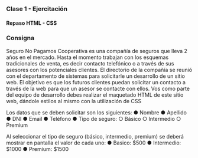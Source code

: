 ### Clase 1 - Ejercitación

#### Repaso HTML - CSS

### Consigna

Seguro No Pagamos Cooperativa es una compañía de seguros que lleva 2 años en el mercado.
Hasta el momento trabajan con los esquemas tradicionales de venta, es decir contacto
telefónico o a través de sus asesores con los potenciales clientes.
El directorio de la compañía se reunió con el departamento de sistemas para solicitarle un
desarrollo de un sitio web. El objetivo es que los futuros clientes puedan solicitar un contacto
a través de la web para que un asesor se contacte con ellos.
Vos como parte del equipo de desarrollo debes realizar el maquetado HTML de este sitio web,
dándole estilos al mismo con la utilización de CSS

Los datos que se deben solicitar son los siguientes:
● Nombre
● Apellido
● DNI
● Email
● Teléfono
● Tipo de seguro:
○ Básico
○ Intermedio
○ Premium

Al seleccionar el tipo de seguro (básico, intermedio, premium) se deberá mostrar en pantalla el
valor de cada uno:
● Basico: $500
● Intermedio: $1000
● Premium: $1500
